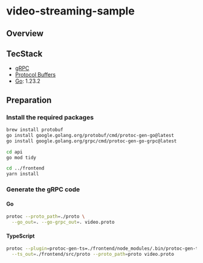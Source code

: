 # video-streaming-sample

## Overview

## TecStack

- [gRPC](https://grpc.io/)
- [Protocol Buffers](https://developers.google.com/protocol-buffers)
- [Go](https://golang.org/): 1.23.2

## Preparation

### Install the required packages

```bash
brew install protobuf
go install google.golang.org/protobuf/cmd/protoc-gen-go@latest
go install google.golang.org/grpc/cmd/protoc-gen-go-grpc@latest

cd api
go mod tidy

cd ../frontend
yarn install
```

### Generate the gRPC code

#### Go
```bash
protoc --proto_path=./proto \
  --go_out=. --go-grpc_out=. video.proto
```

#### TypeScript
```bash
protoc --plugin=protoc-gen-ts=./frontend/node_modules/.bin/protoc-gen-ts \
  --ts_out=./frontend/src/proto --proto_path=proto video.proto
```

